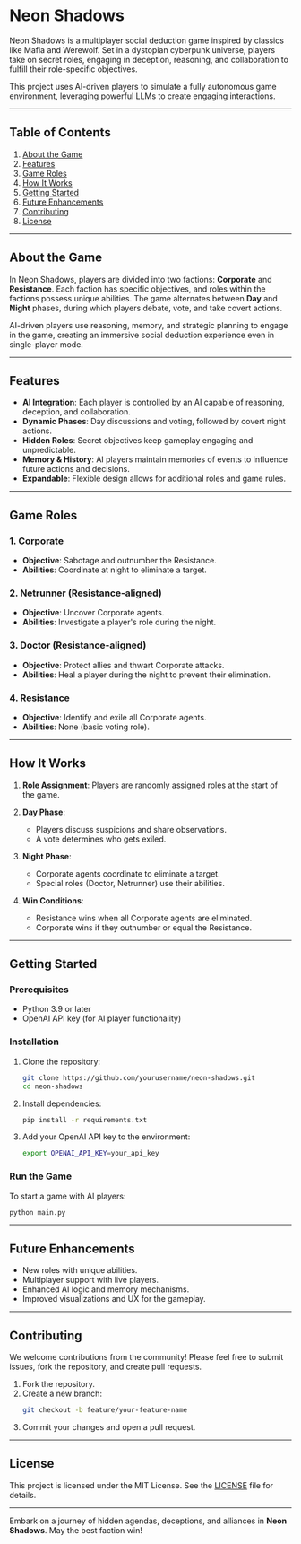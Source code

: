 # Neon Shadows

Neon Shadows is a multiplayer social deduction game inspired by classics like Mafia and Werewolf. Set in a dystopian cyberpunk universe, players take on secret roles, engaging in deception, reasoning, and collaboration to fulfill their role-specific objectives.

This project uses AI-driven players to simulate a fully autonomous game environment, leveraging powerful LLMs to create engaging interactions.

---

## Table of Contents

1. [About the Game](#about-the-game)
2. [Features](#features)
3. [Game Roles](#game-roles)
4. [How It Works](#how-it-works)
5. [Getting Started](#getting-started)
6. [Future Enhancements](#future-enhancements)
7. [Contributing](#contributing)
8. [License](#license)

---

## About the Game

In Neon Shadows, players are divided into two factions: **Corporate** and **Resistance**. Each faction has specific objectives, and roles within the factions possess unique abilities. The game alternates between **Day** and **Night** phases, during which players debate, vote, and take covert actions.

AI-driven players use reasoning, memory, and strategic planning to engage in the game, creating an immersive social deduction experience even in single-player mode.

---

## Features

- **AI Integration**: Each player is controlled by an AI capable of reasoning, deception, and collaboration.
- **Dynamic Phases**: Day discussions and voting, followed by covert night actions.
- **Hidden Roles**: Secret objectives keep gameplay engaging and unpredictable.
- **Memory & History**: AI players maintain memories of events to influence future actions and decisions.
- **Expandable**: Flexible design allows for additional roles and game rules.

---

## Game Roles

### 1. **Corporate**
- **Objective**: Sabotage and outnumber the Resistance.
- **Abilities**: Coordinate at night to eliminate a target.
  
### 2. **Netrunner** (Resistance-aligned)
- **Objective**: Uncover Corporate agents.
- **Abilities**: Investigate a player's role during the night.

### 3. **Doctor** (Resistance-aligned)
- **Objective**: Protect allies and thwart Corporate attacks.
- **Abilities**: Heal a player during the night to prevent their elimination.

### 4. **Resistance**
- **Objective**: Identify and exile all Corporate agents.
- **Abilities**: None (basic voting role).

---

## How It Works

1. **Role Assignment**:
   Players are randomly assigned roles at the start of the game.

2. **Day Phase**:
   - Players discuss suspicions and share observations.
   - A vote determines who gets exiled.

3. **Night Phase**:
   - Corporate agents coordinate to eliminate a target.
   - Special roles (Doctor, Netrunner) use their abilities.

4. **Win Conditions**:
   - Resistance wins when all Corporate agents are eliminated.
   - Corporate wins if they outnumber or equal the Resistance.

---

## Getting Started

### Prerequisites

- Python 3.9 or later
- OpenAI API key (for AI player functionality)

### Installation

1. Clone the repository:
   ```bash
   git clone https://github.com/yourusername/neon-shadows.git
   cd neon-shadows
   ```

2. Install dependencies:
   ```bash
   pip install -r requirements.txt
   ```

3. Add your OpenAI API key to the environment:
   ```bash
   export OPENAI_API_KEY=your_api_key
   ```

### Run the Game

To start a game with AI players:
```bash
python main.py
```

---

## Future Enhancements

- New roles with unique abilities.
- Multiplayer support with live players.
- Enhanced AI logic and memory mechanisms.
- Improved visualizations and UX for the gameplay.

---

## Contributing

We welcome contributions from the community! Please feel free to submit issues, fork the repository, and create pull requests.

1. Fork the repository.
2. Create a new branch:
   ```bash
   git checkout -b feature/your-feature-name
   ```
3. Commit your changes and open a pull request.

---

## License

This project is licensed under the MIT License. See the [LICENSE](LICENSE) file for details.

---

Embark on a journey of hidden agendas, deceptions, and alliances in **Neon Shadows**. May the best faction win!
